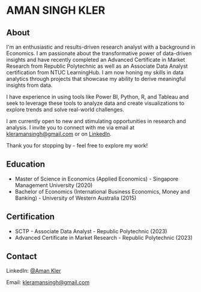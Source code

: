 # AMAN SINGH KLER

## About
I'm an enthusiastic and results-driven research analyst with a background in Economics. I am passionate about the transformative power of data-driven insights and have recently completed an Advanced Certificate in Market Research from Republic Polytechnic as well as an Associate Data Analyst certification from NTUC LearningHub. I am now honing my skills in data analytics through projects that showcase my ability to derive meaningful insights from data.

I have experience in using tools like Power BI, Python, R, and Tableau and seek to leverage these tools to analyze data and create visualizations to explore trends and solve real-world challenges.

I am currently open to new and stimulating opportunities in research and analysis. I invite you to connect with me via email at kleramansingh@gmail.com or on [LinkedIn](https://www.linkedin.com/in/amankler/).

Thank you for stopping by - feel free to explore my work!

## Education
* Master of Science in Economics (Applied Economics) - Singapore Management University (2020)
* Bachelor of Economics (International Business Economics, Money and Banking) - University of Western Australia (2015)

## Certification
* SCTP - Associate Data Analyst - Republic Polytechnic (2023)
* Advanced Certificate in Market Research - Republic Polytechnic (2023)

## Contact
LinkedIn: [@Aman Kler](https://www.linkedin.com/in/amankler/)

Email: kleramansingh@gmail.com
